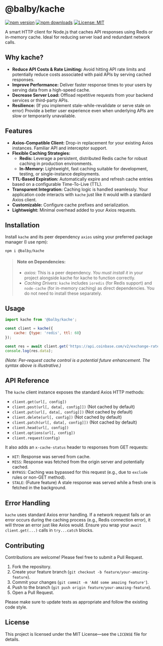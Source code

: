 # @balby/kache

[![npm version](https://badge.fury.io/js/%40balby%2Fkache.svg)](https://badge.fury.io/js/%40balby%2Fkache)
[![npm downloads](https://img.shields.io/npm/dm/%40balby%2Fkache.svg)](https://www.npmjs.com/package/%40balby%2Fkache)
[![License: MIT](https://img.shields.io/badge/License-MIT-yellow.svg)](https://opensource.org/licenses/MIT)

A smart HTTP client for Node.js that caches API responses using Redis or in-memory cache.
Ideal for reducing server load and redundant network calls.

## Why kache?

- **Reduce API Costs & Rate Limiting:** Avoid hitting API rate limits and potentially reduce costs associated with paid
  APIs by serving cached responses.
- **Improve Performance:** Deliver faster response times to your users by serving data from a high-speed cache.
- **Decrease Server Load:** Offload repetitive requests from your backend services or third-party APIs.
- **Resilience:** (If you implement stale-while-revalidate or serve stale on error) Provide a better user experience
  even when underlying APIs are slow or temporarily unavailable.

## Features

-   **Axios-Compatible Client:** Drop-in replacement for your existing Axios instances. Familiar API and interceptor support.
-   **Flexible Caching Strategies:**
    -   **Redis:** Leverage a persistent, distributed Redis cache for robust caching in production environments.
    -   **In-Memory:** Lightweight, fast caching suitable for development, testing, or single-instance deployments.
-   **TTL-Based Expiration:** Automatically expire and refresh cache entries based on a configurable Time-To-Live (TTL).
-   **Transparent Integration:** Caching logic is handled seamlessly. Your application code interacts with `kache` just like it would with a standard Axios client.
-   **Customizable:** Configure cache prefixes and serialization.
-   **Lightweight:** Minimal overhead added to your Axios requests.

## Installation

Install `kache` and its peer dependency `axios` using your preferred package manager (I use npm):

```npm
npm i @balby/kache
```

> #### Note on Dependencies:
> - *_axios_*: This is a peer dependency. 
 *You must install it* in your project alongside kache for kache to function correctly.
> - *_Caching Drivers_*: `kache` includes `ioredis` (for Redis support) and `node-cache` 
 (for in-memory caching) as direct dependencies. 
 You do not need to install these separately.

## Usage

```js
import kache from '@balby/kache';

const client = kache({
    cache: {type: 'redis', ttl: 60}
});

const res = await client.get('https://api.coinbase.com/v2/exchange-rates?currency=BTC');
console.log(res.data);
```

*(Note: Per-request cache control is a potential future enhancement. The syntax above is illustrative.)*

## API Reference

The `kache` client instance exposes the standard Axios HTTP methods:

-   `client.get(url[, config])`
-   `client.post(url[, data[, config]])` (Not cached by default)
-   `client.put(url[, data[, config]])` (Not cached by default)
-   `client.delete(url[, config])` (Not cached by default)
-   `client.patch(url[, data[, config]])` (Not cached by default)
-   `client.head(url[, config])`
-   `client.options(url[, config])`
-   `client.request(config)`

It also adds an `x-cache-status` header to responses from GET requests:
-   `HIT`: Response was served from cache.
-   `MISS`: Response was fetched from the origin server and potentially cached.
-   `BYPASS`: Caching was bypassed for this request (e.g., due to `exclude` rules or non-GET method).
-   `STALE`: (Future feature) A stale response was served while a fresh one is fetched in the background.

## Error Handling

`kache` uses standard Axios error handling.
If a network request fails or an error occurs during the caching process 
(e.g., Redis connection error), it will throw an error just like Axios would. 
Ensure you wrap your `await client.get(...)` calls in `try...catch` blocks.

## Contributing

Contributions are welcome! Please feel free to submit a Pull Request.

1.  Fork the repository.
2.  Create your feature branch (`git checkout -b feature/your-amazing-feature`).
3.  Commit your changes (`git commit -m 'Add some amazing feature'`).
4.  Push to the branch (`git push origin feature/your-amazing-feature`).
5.  Open a Pull Request.

Please make sure to update tests as appropriate and follow the existing code style.

## License

This project is licensed under the MIT License—see the `LICENSE` file for details.



